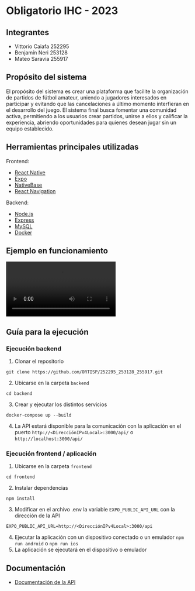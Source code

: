 # Obligatorio IHC - 2023

## Integrantes
- Vittorio Caiafa 252295
- Benjamín Neri 253128
- Mateo Saravia 255917

## Propósito del sistema
El propósito del sistema es crear una plataforma que facilite la organización de partidos de fútbol amateur, uniendo a jugadores interesados en participar y evitando que las cancelaciones a último momento interfieran en el desarrollo del juego. El sistema final busca fomentar una comunidad activa, permitiendo a los usuarios crear partidos, unirse a ellos y calificar la experiencia, abriendo oportunidades para quienes desean jugar sin un equipo establecido.

## Herramientas principales utilizadas
Frontend:
- [React Native](https://reactnative.dev/)
- [Expo](https://expo.dev/)
- [NativeBase](https://nativebase.io/)
- [React Navigation](https://reactnavigation.org/)

Backend:
- [Node.js](https://nodejs.org/es/)
- [Express](https://expressjs.com/es/)
- [MySQL](https://www.mysql.com/)
- [Docker](https://www.docker.com/)

## Ejemplo en funcionamiento
<video src="https://github.com/ORTISP/252295_253128_255917/assets/89653970/6e76d73b-ec52-4819-8cf8-c4ce83a93467" alt="video-demo"></video>

## Guía para la ejecución

### Ejecución backend
1. Clonar el repositorio
```
git clone https://github.com/ORTISP/252295_253128_255917.git
```
2. Ubicarse en la carpeta `backend`
```
cd backend
```
3. Crear y ejecutar los distintos servicios
```
docker-compose up --build
```
4. La API estará disponible para la comunicación con la aplicación en el puerto `http://<DirecciónIPv4Local>:3000/api/` o `http://localhost:3000/api/`

### Ejecución frontend / aplicación
1. Ubicarse en la carpeta `frontend`
```
cd frontend
```
2. Instalar dependencias
```
npm install
```
3. Modificar en el archivo .env la variable `EXPO_PUBLIC_API_URL` con la dirección de la API
```env
EXPO_PUBLIC_API_URL=http://<DirecciónIPv4Local>:3000/api
```
4. Ejecutar la aplicación con un dispositivo conectado o un emulador
`npm run android` o `npm run ios`
5. La aplicación se ejecutará en el dispositivo o emulador

## Documentación
- [Documentación de la API](https://documenter.getpostman.com/view/27663287/2s9YeBfa1b)
